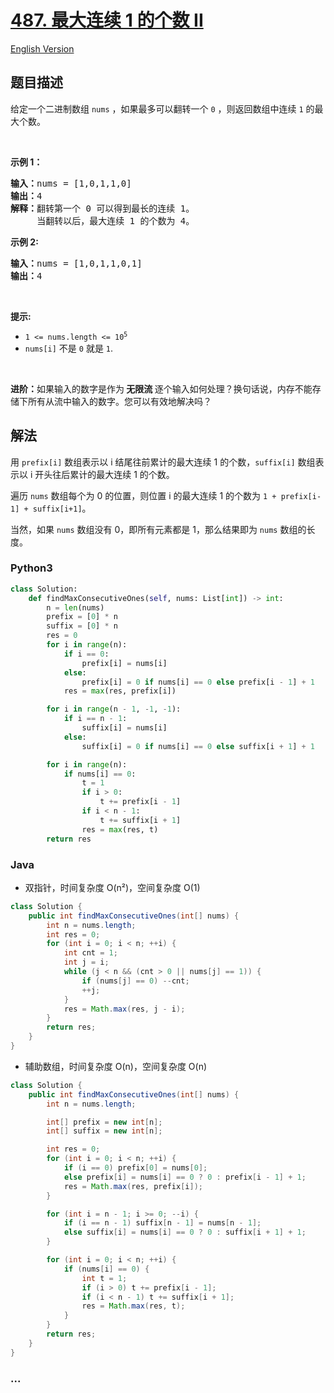 # [487. 最大连续 1 的个数 II](https://leetcode.cn/problems/max-consecutive-ones-ii)

[English Version](/solution/0400-0499/0487.Max%20Consecutive%20Ones%20II/README_EN.md)

## 题目描述

<!-- 这里写题目描述 -->

<p>给定一个二进制数组 <code>nums</code> ，如果最多可以翻转一个 <code>0</code> ，则返回数组中连续 <code>1</code> 的最大个数。</p>

<p>&nbsp;</p>

<p><strong>示例 1：</strong></p>

<pre>
<strong>输入：</strong>nums = [1,0,1,1,0]
<strong>输出：</strong>4
<strong>解释：</strong>翻转第一个 0 可以得到最长的连续 1。
&nbsp;    当翻转以后，最大连续 1 的个数为 4。
</pre>

<p><strong>示例 2:</strong></p>

<pre>
<b>输入：</b>nums = [1,0,1,1,0,1]
<b>输出：</b>4
</pre>

<p>&nbsp;</p>

<p><strong>提示:</strong></p>

<ul>
	<li><code>1 &lt;= nums.length &lt;= 10<sup>5</sup></code></li>
	<li><code>nums[i]</code>&nbsp;不是&nbsp;<code>0</code>&nbsp;就是&nbsp;<code>1</code>.</li>
</ul>

<p>&nbsp;</p>

<p><strong>进阶：</strong>如果输入的数字是作为<strong> 无限流 </strong>逐个输入如何处理？换句话说，内存不能存储下所有从流中输入的数字。您可以有效地解决吗？</p>

## 解法

<!-- 这里可写通用的实现逻辑 -->

用 `prefix[i]` 数组表示以 i 结尾往前累计的最大连续 1 的个数，`suffix[i]` 数组表示以 i 开头往后累计的最大连续 1 的个数。

遍历 `nums` 数组每个为 0 的位置，则位置 i 的最大连续 1 的个数为 `1 + prefix[i-1] + suffix[i+1]`。

当然，如果 `nums` 数组没有 0，即所有元素都是 1，那么结果即为 `nums` 数组的长度。

<!-- tabs:start -->

### **Python3**

<!-- 这里可写当前语言的特殊实现逻辑 -->

```python
class Solution:
    def findMaxConsecutiveOnes(self, nums: List[int]) -> int:
        n = len(nums)
        prefix = [0] * n
        suffix = [0] * n
        res = 0
        for i in range(n):
            if i == 0:
                prefix[i] = nums[i]
            else:
                prefix[i] = 0 if nums[i] == 0 else prefix[i - 1] + 1
            res = max(res, prefix[i])

        for i in range(n - 1, -1, -1):
            if i == n - 1:
                suffix[i] = nums[i]
            else:
                suffix[i] = 0 if nums[i] == 0 else suffix[i + 1] + 1

        for i in range(n):
            if nums[i] == 0:
                t = 1
                if i > 0:
                    t += prefix[i - 1]
                if i < n - 1:
                    t += suffix[i + 1]
                res = max(res, t)
        return res
```

### **Java**

<!-- 这里可写当前语言的特殊实现逻辑 -->

-   双指针，时间复杂度 O(n²)，空间复杂度 O(1)

```java
class Solution {
    public int findMaxConsecutiveOnes(int[] nums) {
        int n = nums.length;
        int res = 0;
        for (int i = 0; i < n; ++i) {
            int cnt = 1;
            int j = i;
            while (j < n && (cnt > 0 || nums[j] == 1)) {
                if (nums[j] == 0) --cnt;
                ++j;
            }
            res = Math.max(res, j - i);
        }
        return res;
    }
}
```

-   辅助数组，时间复杂度 O(n)，空间复杂度 O(n)

```java
class Solution {
    public int findMaxConsecutiveOnes(int[] nums) {
        int n = nums.length;

        int[] prefix = new int[n];
        int[] suffix = new int[n];

        int res = 0;
        for (int i = 0; i < n; ++i) {
            if (i == 0) prefix[0] = nums[0];
            else prefix[i] = nums[i] == 0 ? 0 : prefix[i - 1] + 1;
            res = Math.max(res, prefix[i]);
        }

        for (int i = n - 1; i >= 0; --i) {
            if (i == n - 1) suffix[n - 1] = nums[n - 1];
            else suffix[i] = nums[i] == 0 ? 0 : suffix[i + 1] + 1;
        }

        for (int i = 0; i < n; ++i) {
            if (nums[i] == 0) {
                int t = 1;
                if (i > 0) t += prefix[i - 1];
                if (i < n - 1) t += suffix[i + 1];
                res = Math.max(res, t);
            }
        }
        return res;
    }
}
```

### **...**

```

```

<!-- tabs:end -->
